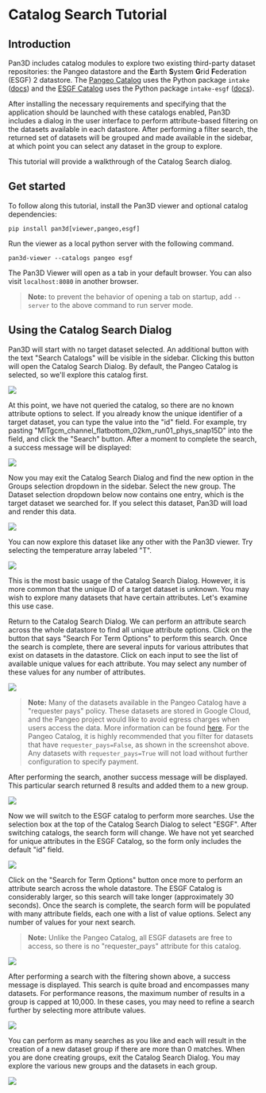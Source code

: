 # Catalog Search Tutorial

## Introduction

Pan3D includes catalog modules to explore two existing third-party dataset repositories: the Pangeo datastore and the **E**arth **S**ystem **G**rid **F**ederation (ESGF) 2 datastore. The [Pangeo Catalog][pangeo-info] uses the Python package `intake` ([docs][pangeo-intake]) and the [ESGF Catalog][esgf-info] uses the Python package `intake-esgf` ([docs][esgf-intake]).

After installing the necessary requirements and specifying that the application should be launched with these catalogs enabled, Pan3D includes a dialog in the user interface to perform attribute-based filtering on the datasets available in each datastore. After performing a filter search, the returned set of datasets will be grouped and made available in the sidebar, at which point you can select any dataset in the group to explore.

This tutorial will provide a walkthrough of the Catalog Search dialog.


## Get started

To follow along this tutorial, install the Pan3D viewer and optional catalog dependencies:

    pip install pan3d[viewer,pangeo,esgf]

Run the viewer as a local python server with the following command.

    pan3d-viewer --catalogs pangeo esgf

The Pan3D Viewer will open as a tab in your default browser. You can also visit `localhost:8080` in another browser.

 > **Note:** to prevent the behavior of opening a tab on startup, add `--server` to the above command to run server mode.


## Using the Catalog Search Dialog
Pan3D will start with no target dataset selected. An additional button with the text "Search Catalogs" will be visible in the sidebar. Clicking this button will open the Catalog Search Dialog. By default, the Pangeo Catalog is selected, so we'll explore this catalog first.

![](../images/15.png)

At this point, we have not queried the catalog, so there are no known attribute options to select. If you already know the unique identifier of a target dataset, you can type the value into the "id" field. For example, try pasting "MITgcm_channel_flatbottom_02km_run01_phys_snap15D" into the field, and click the "Search" button. After a moment to complete the search, a success message will be displayed:

![](../images/16.png)

Now you may exit the Catalog Search Dialog and find the new option in the Groups selection dropdown in the sidebar. Select the new group. The Dataset selection dropdown below now contains one entry, which is the target dataset we searched for. If you select this dataset, Pan3D will load and render this data.

![](../images/17.png)

You can now explore this dataset like any other with the Pan3D viewer. Try selecting the temperature array labeled "T".

![](../images/18.png)

This is the most basic usage of the Catalog Search Dialog. However, it is more common that the unique ID of a target dataset is unknown. You may wish to explore many datasets that have certain attributes. Let's examine this use case.

Return to the Catalog Search Dialog. We can perform an attribute search across the whole datastore to find all unique attribute options. Click on the button that says "Search For Term Options" to perform this search. Once the search is complete, there are several inputs for various attributes that exist on datasets in the datastore. Click on each input to see the list of available unique values for each attribute. You may select any number of these values for any number of attributes.

![](../images/19.png)

 > **Note:** Many of the datasets available in the Pangeo Catalog have a "requester pays" policy. These datasets are stored in Google Cloud, and the Pangeo project would like to avoid egress charges when users access the data. More information can be found [here][pangeo-requester-pays]. For the Pangeo Catalog, it is highly recommended that you filter for datasets that have `requester_pays=False`, as shown in the screenshot above. Any datasets with `requester_pays=True` will not load without further configuration to specify payment.

After performing the search, another success message will be displayed. This particular search returned 8 results and added them to a new group.

![](../images/20.png)

Now we will switch to the ESGF catalog to perform more searches. Use the selection box at the top of the Catalog Search Dialog to select "ESGF". After switching catalogs, the search form will change. We have not yet searched for unique attributes in the ESGF Catalog, so the form only includes the default "id" field.

![](../images/21.png)

Click on the "Search for Term Options" button once more to perform an attribute search across the whole datastore. The ESGF Catalog is considerably larger, so this search will take longer (approximately 30 seconds). Once the search is complete, the search form will be populated with many attribute fields, each one with a list of value options. Select any number of values for your next search.

> **Note:** Unlike the Pangeo Catalog, all ESGF datasets are free to access, so there is no "requester_pays" attribute for this catalog.

![](../images/22.png)

After performing a search with the filtering shown above, a success message is displayed. This search is quite broad and encompasses many datasets. For performance reasons, the maximum number of results in a group is capped at 10,000. In these cases, you may need to refine a search further by selecting more attribute values.

![](../images/23.png)

You can perform as many searches as you like and each will result in the creation of a new dataset group if there are more than 0 matches. When you are done creating groups, exit the Catalog Search Dialog. You may explore the various new groups and the datasets in each group.

![](../images/24.png)

<!-- Links -->
[pangeo-info]: https://catalog.pangeo.io/
[pangeo-intake]: https://gallery.pangeo.io/repos/pangeo-data/pangeo-tutorial-gallery/intake.html
[pangeo-requester-pays]: https://github.com/pangeo-data/pangeo-datastore/tree/master#accessing-requester-pays-data
[esgf-info]: https://nvcl.energy.gov/activity/earth-system-grid-federation-2
[esgf-intake]: https://intake-esgf.readthedocs.io/en/latest/index.html

